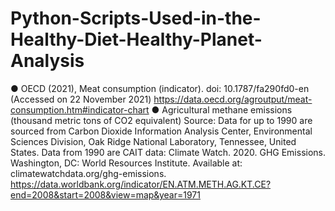 # Python-Scripts-Used-in-the-Healthy-Diet-Healthy-Planet-Analysis
●	OECD (2021), Meat consumption (indicator). doi: 10.1787/fa290fd0-en (Accessed on 22 November 2021)
https://data.oecd.org/agroutput/meat-consumption.htm#indicator-chart
●	Agricultural methane emissions (thousand metric tons of CO2 equivalent)
Source: Data for up to 1990 are sourced from Carbon Dioxide Information Analysis Center, Environmental Sciences Division, Oak Ridge National Laboratory, Tennessee, United States. Data from 1990 are CAIT data: Climate Watch. 2020. GHG Emissions. Washington, DC: World Resources Institute. Available at: climatewatchdata.org/ghg-emissions.
https://data.worldbank.org/indicator/EN.ATM.METH.AG.KT.CE?end=2008&start=2008&view=map&year=1971
